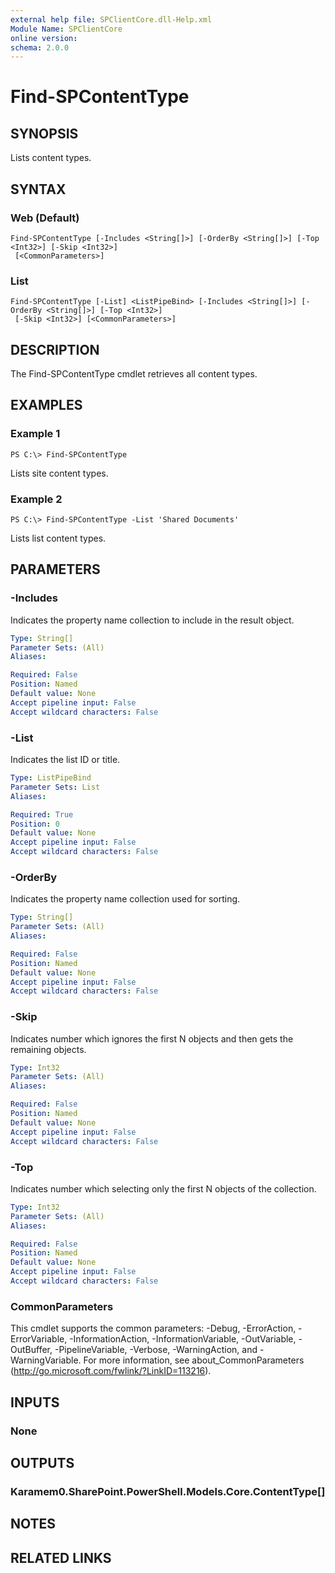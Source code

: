 ```yaml
---
external help file: SPClientCore.dll-Help.xml
Module Name: SPClientCore
online version:
schema: 2.0.0
---
```


# Find-SPContentType

## SYNOPSIS
Lists content types.

## SYNTAX

### Web (Default)
```
Find-SPContentType [-Includes <String[]>] [-OrderBy <String[]>] [-Top <Int32>] [-Skip <Int32>]
 [<CommonParameters>]
```

### List
```
Find-SPContentType [-List] <ListPipeBind> [-Includes <String[]>] [-OrderBy <String[]>] [-Top <Int32>]
 [-Skip <Int32>] [<CommonParameters>]
```

## DESCRIPTION
The Find-SPContentType cmdlet retrieves all content types.

## EXAMPLES

### Example 1
```
PS C:\> Find-SPContentType
```

Lists site content types.

### Example 2
```
PS C:\> Find-SPContentType -List 'Shared Documents'
```

Lists list content types.

## PARAMETERS

### -Includes
Indicates the property name collection to include in the result object.

```yaml
Type: String[]
Parameter Sets: (All)
Aliases:

Required: False
Position: Named
Default value: None
Accept pipeline input: False
Accept wildcard characters: False
```

### -List
Indicates the list ID or title.

```yaml
Type: ListPipeBind
Parameter Sets: List
Aliases:

Required: True
Position: 0
Default value: None
Accept pipeline input: False
Accept wildcard characters: False
```

### -OrderBy
Indicates the property name collection used for sorting.

```yaml
Type: String[]
Parameter Sets: (All)
Aliases:

Required: False
Position: Named
Default value: None
Accept pipeline input: False
Accept wildcard characters: False
```

### -Skip
Indicates number which ignores the first N objects and then gets the remaining objects.

```yaml
Type: Int32
Parameter Sets: (All)
Aliases:

Required: False
Position: Named
Default value: None
Accept pipeline input: False
Accept wildcard characters: False
```

### -Top
Indicates number which selecting only the first N objects of the collection.

```yaml
Type: Int32
Parameter Sets: (All)
Aliases:

Required: False
Position: Named
Default value: None
Accept pipeline input: False
Accept wildcard characters: False
```

### CommonParameters
This cmdlet supports the common parameters: -Debug, -ErrorAction, -ErrorVariable, -InformationAction, -InformationVariable, -OutVariable, -OutBuffer, -PipelineVariable, -Verbose, -WarningAction, and -WarningVariable.
For more information, see about_CommonParameters (http://go.microsoft.com/fwlink/?LinkID=113216).

## INPUTS

### None
## OUTPUTS

### Karamem0.SharePoint.PowerShell.Models.Core.ContentType[]
## NOTES

## RELATED LINKS
